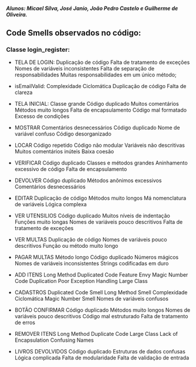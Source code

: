 ##### Alunos: Micael Silva, José Janio, João Pedro Castelo e Guilherme de Oliveira.

## Code Smells observados no código:

### Classe login_register:

  - TELA DE LOGIN:
Duplicação de código
Falta de tratamento de exceções
Nomes de variáveis inconsistentes
Falta de separação de responsabilidades
Muitas responsabilidades em um único método;

  - isEmailValid:
Complexidade Ciclomática
Duplicação de código
Falta de clareza

  - TELA INICIAL:
Classe grande
Código duplicado
Muitos comentários
Métodos muito longos
Falta de encapsulamento
Código mal formatado
Excesso de condições

  - MOSTRAR
Comentários desnecessários
Código duplicado
Nome de variável confuso
Código desorganizado

  - LOCAR
Código repetido
Código não modular
Variáveis não descritivas
Muitos comentários inúteis
Baixa coesão

  - VERIFICAR
Código duplicado
Classes e métodos grandes
Aninhamento excessivo de código
Falta de encapsulamento

  - DEVOLVER
Código duplicado
Métodos anônimos excessivos
Comentários desnecessários

  - EDITAR
Duplicação de código
Métodos muito longos
Má nomenclatura de variáveis
Lógica complexa

  - VER UTENSILIOS
Código duplicado
Muitos níveis de indentação
Funções muito longas
Nomes de variáveis pouco descritivos
Falta de tratamento de exceções

  - VER MULTAS
Duplicação de código
Nomes de variáveis pouco descritivos
Função ou método muito longo

  - PAGAR MULTAS
Método longo
Código duplicado
Números mágicos
Nomes de variáveis inconsistentes
Strings codificadas em duro

  - ADD ITENS
Long Method
Duplicated Code
Feature Envy
Magic Number
Code Duplication
Poor Exception Handling
Large Class

  - CADASTROS
Duplicated Code Smell
Long Method Smell
Complexidade Ciclomática
Magic Number Smell
Nomes de variáveis confusos

  - BOTÃO CONFIRMAR
Código duplicado
Métodos muito longos
Nomes de variáveis pouco descritivos
Código mal estruturado
Falta de tratamento de erros

  - REMOVER ITENS
Long Method
Duplicate Code
Large Class
Lack of Encapsulation
Confusing Names

  - LIVROS DEVOLVIDOS
Código duplicado
Estruturas de dados confusas
Lógica complicada
Falta de modularidade
Falta de validação de entrada
